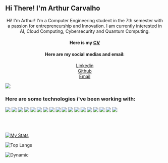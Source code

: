 <strong>
    <h2>Hi There! I'm Arthur Carvalho</h2>
</strong>

<p align="center">
    Hi! I'm Arthur! I'm a Computer Engineering student in the 7th semester with a passion for
entrepreneurship and Innovation.
I am currently interested in AI, Cloud Computing, Cybersecurity and Quantum Computing.
</p>

<h4 align="center">
    Here is my <a href="https://drive.google.com/file/d/1noclR4Qa3AqGSxiIOcJnVNcTC2Qj4Oki/view?usp=sharing">CV</a>
    <br>
</h4>

<h4 align="center">
    Here are my social medias and email:
</h4>

<p align='center'>
    <a href="https://www.linkedin.com/in/arthur-carvalho12/">Linkedin</a>
    <br>
    <a href="https://github.com/arthurfc12">Github</a>
    <br>
    <a href="mailto:arthur0912fc@gmail.com">Email</a>
</p>

<p align="center">
    
![](https://img.shields.io/github/followers/arthurfc12?style=social)

</p>

<h3>
    Here are some technologies i've been working with:
</h3>

![](https://img.shields.io/badge/-Python-informational?style=for-the-badge&logo=python&color=000000)
![](https://img.shields.io/badge/Pandas-2C2D72?style=for-the-badge&logo=pandas&logoColor=white)
![](https://img.shields.io/badge/-Terraform-informational?style=for-the-badge&logo=terraform&color=000000)
![](https://img.shields.io/badge/Amazon_AWS-232F3E?style=for-the-badge&logo=amazon-aws&logoColor=white)
![](https://img.shields.io/badge/Ubuntu-E95420?style=for-the-badge&logo=ubuntu&logoColor=white)
![](https://img.shields.io/badge/-Java-informational?style=for-the-badge&logo=java&color=000000)
![](https://img.shields.io/badge/-React-informational?style=for-the-badge&logo=React&reactColor=white&color=000000)
![](https://img.shields.io/badge/-CSS-informational?style=for-the-badge&logo=css3&color=000000)
![](https://img.shields.io/badge/-MongoDB-informational?style=for-the-badge&logo=MongoDB&mongodbColor=white&color=000000)
![](https://img.shields.io/badge/-MySQL-informational?style=for-the-badge&logo=mySQL&color=000000)
![](https://img.shields.io/badge/-GitHub-informational?style=for-the-badge&logo=github&&color=000000)
![](https://img.shields.io/badge/-JavaScript-informational?style=for-the-badge&logo=JavaScript&color=000000)
![](https://img.shields.io/badge/-HTML-informational?style=for-the-badge&logo=html5&color=000000)
![](https://img.shields.io/badge/-VHDL-informational?style=for-the-badge&logo=VHDL&vhdlColor=white&color=000000)
![](https://img.shields.io/badge/Jupyter-F37626.svg?&style=for-the-badge&logo=Jupyter&logoColor=white)
![](https://img.shields.io/badge/Node.js-339933?style=for-the-badge&logo=nodedotjs&logoColor=white)
![](https://img.shields.io/badge/-Assembly-informational?style=for-the-badge&logo=Assembly&assemblyColor=white&color=000000)
![](https://img.shields.io/badge/C-00599C?style=for-the-badge&logo=c&logoColor=white)





<br />
<br />

[![My Stats](https://github-readme-stats.vercel.app/api?username=arthurfc12&count_private=true&show_icons=true&theme=dracula&hide_border=true)](https://github.com/arthurfc12/arthurfc12)

![Top Langs](https://github-readme-stats.vercel.app/api/top-langs/?username=arthurfc12&layout=compact&hide_border=true&theme=dracula)

![Dynamic](https://github-readme-streak-stats.herokuapp.com/?user={arthurfc12})

